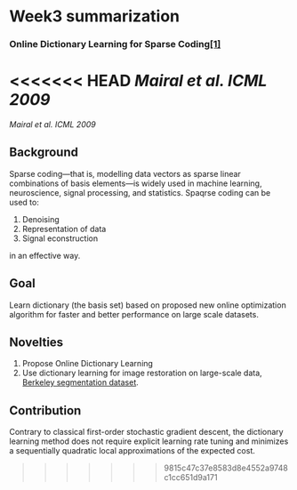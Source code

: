 # Week3 summarization
### Online Dictionary Learning for Sparse Coding[[1]](https://www.di.ens.fr/~fbach/mairal_icml09.pdf)<br>
<<<<<<< HEAD
*Mairal et al. ICML 2009*
=======
*Mairal et al. ICML 2009*

## Background
Sparse coding—that is, modelling data vectors as sparse linear combinations of basis elements—is widely used in machine learning, neuroscience, signal processing, and statistics. 
Spaqrse coding can be used to:
1. Denoising
2. Representation of data
3. Signal econstruction

in an effective way.


## Goal
Learn dictionary (the basis set) based on proposed new online optimization algorithm for faster and better performance on large scale datasets.

## Novelties
1. Propose Online Dictionary Learning 
2. Use dictionary learning for image restoration on large-scale data, [Berkeley segmentation dataset](https://www2.eecs.berkeley.edu/Research/Projects/CS/vision/bsds/).

## Contribution
Contrary to classical first-order stochastic gradient descent, the dictionary learning method does not require explicit learning rate tuning and minimizes a sequentially quadratic local approximations of the expected cost.
>>>>>>> 9815c47c37e8583d8e4552a9748c1cc651d9a171

